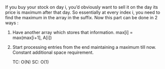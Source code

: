 If you buy your stock on day i, you’d obviously want to sell it on the day its price is maximum after that day.
So essentially at every index i, you need to find the maximum in the array in the suffix.
Now this part can be done in 2 ways :
1) Have another array which stores that information.
max[i] = max(max[i+1], A[i])

2) Start processing entries from the end maintaining a maximum till now. Constant additional space requirement.


    TC: O(N)
    SC: O(1)